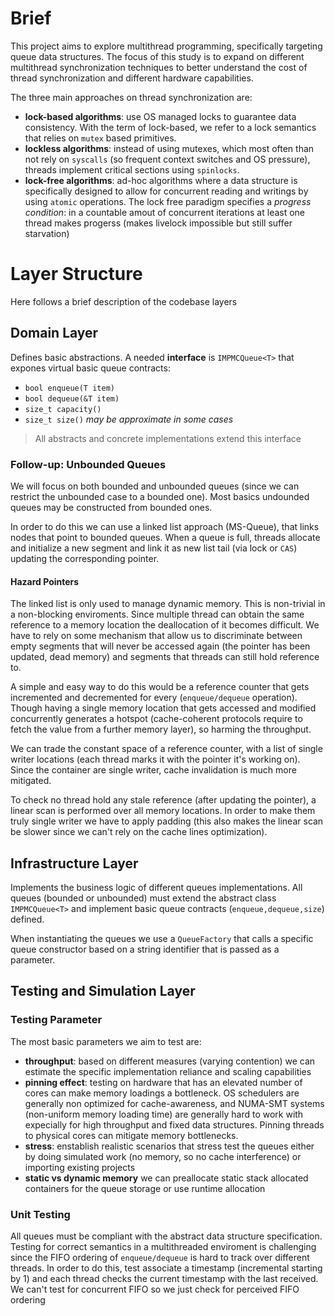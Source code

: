 # Brief
This project aims to explore multithread programming, specifically targeting queue data structures. The focus of this study is to expand on different multithread synchronization techniques to better understand the cost of thread synchronization and different hardware capabilities. 

The three main approaches on thread synchronization are:
- **lock-based algorithms**: use OS managed locks to guarantee data consistency. With the term of lock-based, we refer to a lock semantics that relies on `mutex` based primitives.
- **lockless algorithms**: instead of using mutexes, which most often than not rely on `syscalls` (so frequent context switches and OS pressure), threads implement critical sections using `spinlocks`.
- **lock-free algorithms**: ad-hoc algorithms where a data structure is specifically designed to allow for concurrent reading and writings by using `atomic` operations. The lock free paradigm specifies a *progress condition*: in a countable amout of concurrent iterations at least one thread makes progerss (makes livelock impossible but still suffer starvation)


# Layer Structure
Here follows a brief description of the codebase layers

## Domain Layer
Defines basic abstractions. A needed **interface** is `IMPMCQueue<T>` that expones virtual basic queue contracts:
- `bool enqueue(T item)`
- `bool dequeue(&T item)`
- `size_t capacity()`
- `size_t size()` *may be approximate in some cases*

> All abstracts and concrete implementations extend this interface

### Follow-up: Unbounded Queues
We will focus on both bounded and unbounded queues (since we can restrict the unbounded case to a bounded one). Most basics undounded queues may be constructed from bounded ones.

In order to do this we can use a linked list approach (MS-Queue), that links nodes that point to bounded queues. When a queue is full, threads allocate and initialize a new segment and link it as new list tail (via lock or `CAS`) updating the corresponding pointer.

#### Hazard Pointers
The linked list is only used to manage dynamic memory. This is non-trivial in a non-blocking enviroments. Since multiple thread can obtain the same reference to a memory location the deallocation of it becomes difficult. We have to rely on some mechanism that allow us to discriminate between empty segments that will never be accessed again (the pointer has been updated, dead memory) and segments that threads can still hold reference to.

A simple and easy way to do this would be a reference counter that gets incremented and decremented for every (`enqueue/dequeue` operation). Though having a single memory location that gets accessed and modified concurrently generates a hotspot (cache-coherent protocols require to fetch the value from a further memory layer), so harming the throughput. 

We can trade the constant space of a reference counter, with a list of single writer locations (each thread marks it with the pointer it's working on). Since the container are single writer, cache invalidation is much more mitigated.

To check no thread hold any stale reference (after updating the pointer), a linear scan is performed over all memory locations. In order to make them truly single writer we have to apply padding (this also makes the linear scan be slower since we can't rely on the cache lines optimization).

## Infrastructure Layer
Implements the business logic of different queues implementations. All queues (bounded or unbounded) must extend the abstract class `IMPMCQueue<T>` and implement basic queue contracts (`enqueue,dequeue,size`) defined.

When instantiating the queues we use a `QueueFactory` that calls a specific queue constructor based on a string identifier that is passed as a parameter.

## Testing and Simulation Layer
### Testing Parameter
The most basic parameters we aim to test are:
- **throughput**: based on different measures (varying contention) we can estimate the specific implementation reliance and scaling capabilities
- **pinning effect**: testing on hardware that has an elevated number of cores can make memory loadings a bottleneck. OS schedulers are generally non optimized for cache-awareness, and NUMA-SMT systems (non-uniform memory loading time) are generally hard to work with expecially for high throughput and fixed data structures. Pinning threads to physical cores can mitigate memory bottlenecks.
- **stress**: enstablish realistic scenarios that stress test the queues either by doing simulated work (no memory, so no cache interference) or importing existing projects
- **static vs dynamic memory** we can preallocate static stack allocated containers for the queue storage or use runtime allocation

### Unit Testing
All queues must be compliant with the abstract data structure specification. Testing for correct semantics in a multithreaded enviroment is challenging since the FIFO ordering of `enqueue/dequeue` is hard to track over different threads. In order to do this, test associate a timestamp (incremental starting by 1) and each thread checks the current timestamp with the last received. We can't test for concurrent FIFO so we just check for perceived FIFO ordering
